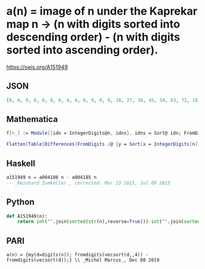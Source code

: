 # a\(n\) \= image of n under the Kaprekar map n \-\> \(n with digits sorted into descending order\) \- \(n with digits sorted into ascending order\)\.
https://oeis.org/A151949
## JSON
```JSON
[0, 0, 0, 0, 0, 0, 0, 0, 0, 0, 9, 0, 9, 18, 27, 36, 45, 54, 63, 72, 18, 9, 0, 9, 18, 27, 36, 45, 54, 63, 27, 18, 9, 0, 9, 18, 27, 36, 45, 54, 36, 27, 18, 9, 0, 9, 18, 27, 36, 45, 45, 36, 27, 18, 9, 0, 9, 18, 27, 36, 54, 45, 36, 27, 18, 9, 0, 9, 18, 27, 63, 54, 45, 36, 27, 18, 9, 0, 9, 18, 72, 63, 54, 45, 36, 27, 18, 9, 0, 9, 81, 72, 63, 54, 45, 36, 27, 18, 9, 0, 99, 99, 198, 297, 396, 495, 594, 693, 792, 891, 99, 0, 99, 198, 297, 396, 495, 594, 693, 792]
```
## Mathematica
```Mathematica
f[n_] := Module[{idn = IntegerDigits@n, idns}, idns = Sort@ idn; FromDigits@ Reverse@ idns - FromDigits@ idns]; Table[ f@n, {n, 0, 200}] (* _Harvey P. Dale_, Aug 18 2009 *)
```
```Mathematica
Flatten[Table[Differences[FromDigits /@ {y = Sort[x = IntegerDigits[n]], Reverse[y]}], {n, 0, 74}]] (* _Jayanta Basu_, Jul 11 2013 *)
```
## Haskell
```Haskell
a151949 n = a004186 n - a004185 n
-- _Reinhard Zumkeller_, corrected: Mar 23 2015, Jul 09 2013
```
## Python
```Python
def A151949(n):
    return int("".join(sorted(str(n),reverse=True)))-int("".join(sorted(str(n)))) # _Indranil Ghosh_, Feb 01 2017
```
## PARI
```PARI
a(n) = {my(d=digits(n)); fromdigits(vecsort(d,,4)) - fromdigits(vecsort(d));} \\ _Michel Marcus_, Dec 08 2019
```
